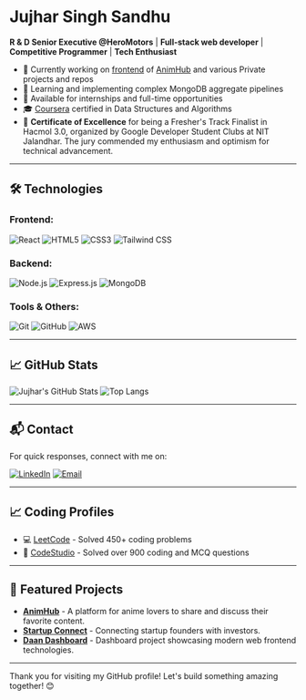 # Jujhar Singh Sandhu

**R & D Senior Executive @HeroMotors** | **Full-stack web developer** | **Competitive Programmer** | **Tech Enthusiast**

- 🔭 Currently working on [frontend](https://github.com/jujharsingh2802/animhub-frontend) of [AnimHub](https://github.com/jujharsingh2802/animhub) and various Private projects and repos
- 🌱 Learning and implementing complex MongoDB aggregate pipelines
- 💼 Available for internships and full-time opportunities
- 🎓 [Coursera](https://www.coursera.org/account/accomplishments/certificate/ZPZQNNB4PRJ3) certified in Data Structures and Algorithms
- 🏅 **Certificate of Excellence** for being a Fresher's Track Finalist in Hacmol 3.0, organized by Google Developer Student Clubs at NIT Jalandhar. The jury commended my enthusiasm and optimism for technical advancement.

---

## 🛠️ Technologies

### Frontend:
![React](https://img.shields.io/badge/-React-61DAFB?style=for-the-badge&logo=react&logoColor=black)
![HTML5](https://img.shields.io/badge/-HTML5-E34F26?style=for-the-badge&logo=html5&logoColor=white)
![CSS3](https://img.shields.io/badge/-CSS3-1572B6?style=for-the-badge&logo=css3)
![Tailwind CSS](https://img.shields.io/badge/-TailwindCSS-38B2AC?style=for-the-badge&logo=tailwind-css)

### Backend:
![Node.js](https://img.shields.io/badge/-Node.js-339933?style=for-the-badge&logo=Node.js&logoColor=white)
![Express.js](https://img.shields.io/badge/-Express.js-000000?style=for-the-badge&logo=express)
![MongoDB](https://img.shields.io/badge/-MongoDB-47A248?style=for-the-badge&logo=mongodb&logoColor=white)

### Tools & Others:
![Git](https://img.shields.io/badge/-Git-F05032?style=for-the-badge&logo=git&logoColor=white)
![GitHub](https://img.shields.io/badge/-GitHub-181717?style=for-the-badge&logo=github)
![AWS](https://img.shields.io/badge/-AWS-232F3E?style=for-the-badge&logo=amazon-aws&logoColor=white)

---

## 📈 GitHub Stats

![Jujhar's GitHub Stats](https://github-readme-stats.vercel.app/api?username=jujharsingh2802&show_icons=true&theme=dark)
![Top Langs](https://github-readme-stats.vercel.app/api/top-langs/?username=jujharsingh2802&layout=compact&theme=dark)

---

## 📬 Contact

For quick responses, connect with me on:

[![LinkedIn](https://img.shields.io/badge/-LinkedIn-0077B5?style=for-the-badge&logo=linkedin)](https://www.linkedin.com/in/jujhar-singh-sandhu-9a0916283/)
[![Email](https://img.shields.io/badge/-Gmail-D14836?style=for-the-badge&logo=gmail&logoColor=white)](mailto:sjujhar532@gmail.com)

---

## 📈 Coding Profiles

- 💻 [LeetCode](https://leetcode.com/jujhar_01/) - Solved 450+ coding problems
- 🔗 [CodeStudio](https://www.naukri.com/code360/profile/jujhar_01) - Solved over 900 coding and MCQ questions

---

## 🌟 Featured Projects

- **[AnimHub](https://github.com/jujharsingh2802/AnimHub)** - A platform for anime lovers to share and discuss their favorite content.
- **[Startup Connect](https://github.com/jujharsingh2802/AspireNex)** - Connecting startup founders with investors.
- **[Daan Dashboard](https://github.com/jujharsingh2802/dashboard)** - Dashboard project showcasing modern web frontend technologies.

---

Thank you for visiting my GitHub profile! Let's build something amazing together! 😊
